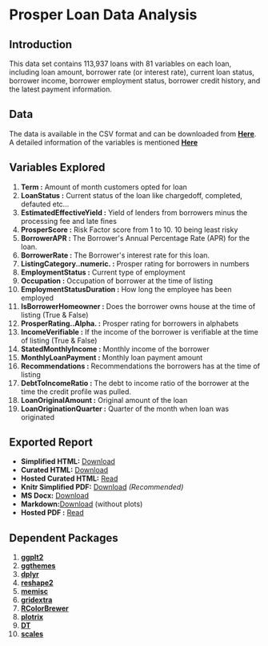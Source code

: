 
# Prosper Loan Data Analysis

## Introduction
This data set contains 113,937 loans with 81 variables on each loan, including loan amount, borrower rate (or interest rate), current loan status, borrower income, borrower employment status, borrower credit history, and the latest payment information.

## Data
The data is available in the CSV format and can be downloaded from 
[**Here**](https://www.google.com/url?q=https://s3.amazonaws.com/udacity-hosted-downloads/ud651/prosperLoanData.csv&sa=D&ust=1496756846241000&usg=AFQjCNElEYjVf30dH0pH07Q-YkyjDNIt0g). A detailed information of the variables is mentioned [**Here**](https://docs.google.com/spreadsheets/d/1gDyi_L4UvIrLTEC6Wri5nbaMmkGmLQBk-Yx3z0XDEtI/edit#gid=0) 

## Variables Explored
1.	**Term :** Amount of month customers opted for loan
2.	**LoanStatus :** Current status of the loan like chargedoff, completed, defauted etc...
3.	**EstimatedEffectiveYield :** Yield of lenders from borrowers minus the processing fee and late fines
4.	**ProsperScore :** Risk Factor score from 1 to 10. 10 being least risky
5.	**BorrowerAPR :** The Borrower's Annual Percentage Rate (APR) for the loan.
6.	**BorrowerRate :** The Borrower's interest rate for this loan. 
7.	**ListingCategory..numeric. :** Prosper rating for borrowers in numbers
8.	**EmploymentStatus :** Current type of employment 
9.	**Occupation :** Occupation of borrower at the time of listing
10. **EmploymentStatusDuration :** How long the employee has been employed
11.	**IsBorrowerHomeowner :** Does the borrower owns house at the time of listing (True & False)
12.	**ProsperRating..Alpha. :** Prosper rating for borrowers in alphabets
13.	**IncomeVerifiable :** If the income of the borrower is verifiable at the time of listing (True & False)
14.	**StatedMonthlyIncome :** Monthly income of the borrower
15.	**MonthlyLoanPayment :** Monthly loan payment amount
16.	**Recommendations :** Recommendations the borrowers has at the time of listing
17.	**DebtToIncomeRatio :** The debt to income ratio of the borrower at the time the credit profile was pulled. 
18.	**LoanOriginalAmount :** Original amount of the loan
19.	**LoanOriginationQuarter :** Quarter of the month when loan was originated

## Exported Report
- **Simplified HTML:** [Download](https://raw.githubusercontent.com/MayukhSobo/Loan_EDA/master/EDA_Loan.nb.html)
- **Curated HTML:** [Download](https://github.com/MayukhSobo/Loan_EDA/raw/master/EDA_Loan.html)
- **Hosted Curated HTML:** [Read](http://rpubs.com/mayukhsobo/prosper_loan_data_analysis)
- **Knitr Simplified PDF:** [Download](https://raw.githubusercontent.com/MayukhSobo/Loan_EDA/master/EDA_Loan.pdf) *(Recommended)*
- **MS Docx:** [Download](https://github.com/MayukhSobo/Loan_EDA/raw/master/EDA_Loan.docx)
- **Markdown:**[Download](https://github.com/MayukhSobo/Loan_EDA/raw/master/EDA_Loan.md) (without plots)
- **Hosted PDF :** [Read](http://mydo.cx/MDQwNWIz) 

## Dependent Packages
1. [**ggplt2**](ggplot2.tidyverse.org)
2. [**ggthemes**](https://github.com/jrnold/ggthemes)
3. [**dplyr**](https://cran.r-project.org/web/packages/dplyr/index.html)
4. [**reshape2**](https://cran.r-project.org/web/packages/reshape2/index.html)
5. [**memisc**](https://cran.r-project.org/web/packages/memisc/index.html)
6. [**gridextra**](https://cran.r-project.org/web/packages/gridExtra/index.html)
7. [**RColorBrewer**](https://cran.r-project.org/web/packages/RColorBrewer/index.html)
8. [**plotrix**](https://cran.r-project.org/web/packages/plotrix/index.html)
9. [**DT**](https://cran.r-project.org/web/packages/DT/index.html)
10. [**scales**](https://cran.r-project.org/web/packages/scales/index.html)
